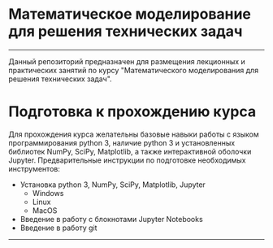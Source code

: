 # Математическое моделирование для решения технических задач
___

Данный репозиторий предназначен для размещения лекционных и практических занятий по курсу "Математического моделирования для решения технических задач".

# Подготовка к прохождению курса
Для прохождения курса желательны базовые навыки работы с языком программирования python 3, наличие python 3 и установленных библиотек NumPy, SciPy, Matplotlib, а также интерактивной оболочки Jupyter. Предварительные инструкции по подготовке необходимых инструментов:
 * Установка python 3, NumPy, SciPy, Matplotlib, Jupyter
   * Windows
   * Linux
   * MacOS
 * Введение в работу с блокнотами Jupyter Notebooks
 * Введение в работу git
 
 ___

